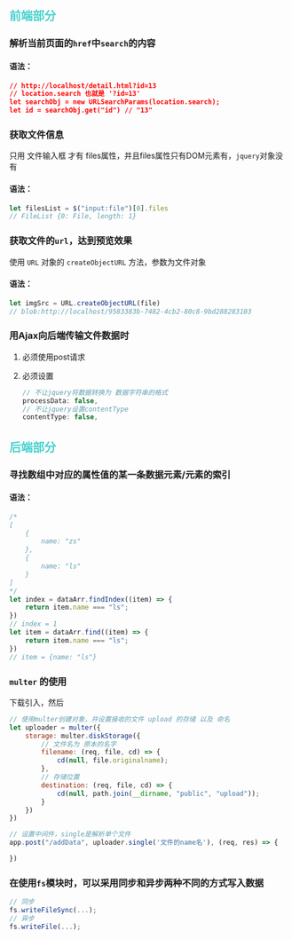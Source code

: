 ## <font color="mediumturquoise">前端部分</font>

### 解析当前页面的`href`中`search`的内容

#### 语法：

```json
// http://localhost/detail.html?id=13
// location.search 也就是 '?id=13' 
let searchObj = new URLSearchParams(location.search);
let id = searchObj.get("id") // "13"
```



### 获取文件信息

只用 文件输入框 才有 files属性，并且files属性只有DOM元素有，`jquery`对象没有

#### 语法：

```js
let filesList = $("input:file")[0].files
// FileList {0: File, length: 1}
```



### 获取文件的`url`，达到预览效果

 使用 `URL` 对象的 `createObjectURL` 方法，参数为文件对象

#### 语法：

```js
let imgSrc = URL.createObjectURL(file)
// blob:http://localhost/9583383b-7482-4cb2-80c8-9bd288283103
```



### 用Ajax向后端传输文件数据时

1. 必须使用post请求

2. 必须设置

   ```js
   // 不让jquery将数据转换为 数据字符串的格式
   processData: false,
   // 不让jquery设置contentType
   contentType: false,
   ```

   







## <font color="mediumturquoise">后端部分</font>

### 寻找数组中对应的属性值的某一条数据元素/元素的索引

#### 语法：

```js
/*
[
    {
        name: "zs"
    },
    {
        name: "ls"
    }
]
*/
let index = dataArr.findIndex((item) => {
	return item.name === "ls";
}) 
// index = 1 
let item = dataArr.find((item) => {
	return item.name === "ls";
})
// item = {name: "ls"}
```



### `multer` 的使用

下载引入，然后

```js
// 使用multer创建对象，并设置接收的文件 upload 的存储 以及 命名
let uploader = multer({
    storage: multer.diskStorage({
        // 文件名为 原本的名字
        filename: (req, file, cd) => {
            cd(null, file.originalname);
        },
        // 存储位置
        destination: (req, file, cd) => {
            cd(null, path.join(__dirname, "public", "upload"));
        }
    })
})

// 设置中间件，single是解析单个文件
app.post("/addData", uploader.single('文件的name名'), (req, res) => {

})
```



### 在使用`fs`模块时，可以采用同步和异步两种不同的方式写入数据

```js
// 同步
fs.writeFileSync(...);
// 异步
fs.writeFile(...);
```


